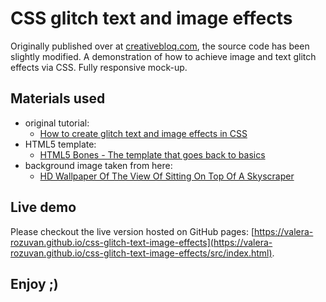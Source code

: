 # CSS glitch text and image effects

Originally published over at [creativebloq.com](https://www.creativebloq.com/), the source code has
been slightly modified. A demonstration of how to achieve image and text glitch effects via CSS.
Fully responsive mock-up.

## Materials used

- original tutorial:
  - [How to create glitch text and image effects in CSS](https://www.creativebloq.com/how-to/how-to-create-glitch-text-and-image-effects-in-css)
- HTML5 template:
  - [HTML5 Bones - The template that goes back to basics](https://github.com/iandevlin/html5bones)
- background image taken from here:
  - [HD Wallpaper Of The View Of Sitting On Top Of A Skyscraper](https://paperpull.com/hd-wallpaper-of-the-view-of-sitting-on-top-of-a-skyscraper/)

## Live demo

Please checkout the live version hosted on GitHub pages:
[https://valera-rozuvan.github.io/css-glitch-text-image-effects](https://valera-rozuvan.github.io/css-glitch-text-image-effects/src/index.html).

## Enjoy ;)
